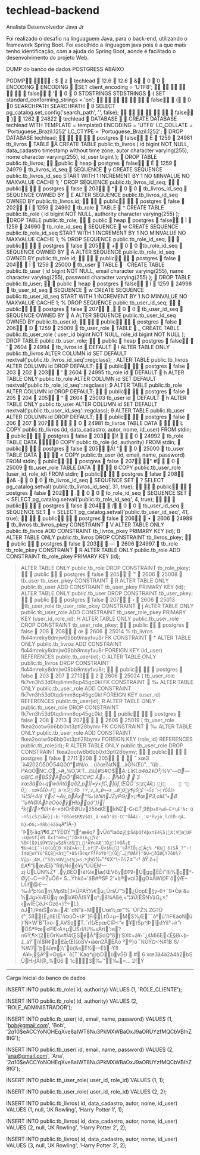 # techlead-backend
Analista Desenvolvedor Java Jr


Foi realizado o desafio na linguaguem Java, para o back-end, utilizando o framework Spring Boot. Foi escolhido a linguagem java pois é a que mais tenho identificação, com a ajuda do Spring Boot, aonde é facilitado o desenvolvimento do projeto Web.


DUMP do banco de dados POSTGRESS ABAIXO


PGDMP     :    $                  z            techlead    12.6    12.6     &           0    0    ENCODING    ENCODING        SET client_encoding = 'UTF8';
                      false            '           0    0 
   STDSTRINGS 
   STDSTRINGS     (   SET standard_conforming_strings = 'on';
                      false            (           0    0 
   SEARCHPATH 
   SEARCHPATH     8   SELECT pg_catalog.set_config('search_path', '', false);
                      false            )           1262    24822    techlead    DATABASE        CREATE DATABASE techlead WITH TEMPLATE = template0 ENCODING = 'UTF8' LC_COLLATE = 'Portuguese_Brazil.1252' LC_CTYPE = 'Portuguese_Brazil.1252';
    DROP DATABASE techlead;
                postgres    false            Ë            1259    24981 	   tb_livros    TABLE     À   CREATE TABLE public.tb_livros (
    id bigint NOT NULL,
    data_cadastro timestamp without time zone,
    autor character varying(255),
    nome character varying(255),
    id_user bigint
);
    DROP TABLE public.tb_livros;
       public         heap    postgres    false            Ê            1259    24979    tb_livros_id_seq    SEQUENCE     y   CREATE SEQUENCE public.tb_livros_id_seq
    START WITH 1
    INCREMENT BY 1
    NO MINVALUE
    NO MAXVALUE
    CACHE 1;
 '   DROP SEQUENCE public.tb_livros_id_seq;
       public          postgres    false    203            *           0    0    tb_livros_id_seq    SEQUENCE OWNED BY     E   ALTER SEQUENCE public.tb_livros_id_seq OWNED BY public.tb_livros.id;
          public          postgres    false    202            Í            1259    24992    tb_role    TABLE     ^   CREATE TABLE public.tb_role (
    id bigint NOT NULL,
    authority character varying(255)
);
    DROP TABLE public.tb_role;
       public         heap    postgres    false            Ì            1259    24990    tb_role_id_seq    SEQUENCE     w   CREATE SEQUENCE public.tb_role_id_seq
    START WITH 1
    INCREMENT BY 1
    NO MINVALUE
    NO MAXVALUE
    CACHE 1;
 %   DROP SEQUENCE public.tb_role_id_seq;
       public          postgres    false    205            +           0    0    tb_role_id_seq    SEQUENCE OWNED BY     A   ALTER SEQUENCE public.tb_role_id_seq OWNED BY public.tb_role.id;
          public          postgres    false    204            Ï            1259    25000    tb_user    TABLE         CREATE TABLE public.tb_user (
    id bigint NOT NULL,
    email character varying(255),
    name character varying(255),
    password character varying(255)
);
    DROP TABLE public.tb_user;
       public         heap    postgres    false            Î            1259    24998    tb_user_id_seq    SEQUENCE     w   CREATE SEQUENCE public.tb_user_id_seq
    START WITH 1
    INCREMENT BY 1
    NO MINVALUE
    NO MAXVALUE
    CACHE 1;
 %   DROP SEQUENCE public.tb_user_id_seq;
       public          postgres    false    207            ,           0    0    tb_user_id_seq    SEQUENCE OWNED BY     A   ALTER SEQUENCE public.tb_user_id_seq OWNED BY public.tb_user.id;
          public          postgres    false    206            Ð            1259    25009    tb_user_role    TABLE     _   CREATE TABLE public.tb_user_role (
    user_id bigint NOT NULL,
    role_id bigint NOT NULL
);
     DROP TABLE public.tb_user_role;
       public         heap    postgres    false            ‘
           2604    24984    tb_livros id    DEFAULT     l   ALTER TABLE ONLY public.tb_livros ALTER COLUMN id SET DEFAULT nextval('public.tb_livros_id_seq'::regclass);
 ;   ALTER TABLE public.tb_livros ALTER COLUMN id DROP DEFAULT;
       public          postgres    false    203    202    203            ’
           2604    24995 
   tb_role id    DEFAULT     h   ALTER TABLE ONLY public.tb_role ALTER COLUMN id SET DEFAULT nextval('public.tb_role_id_seq'::regclass);
 9   ALTER TABLE public.tb_role ALTER COLUMN id DROP DEFAULT;
       public          postgres    false    205    204    205            “
           2604    25003 
   tb_user id    DEFAULT     h   ALTER TABLE ONLY public.tb_user ALTER COLUMN id SET DEFAULT nextval('public.tb_user_id_seq'::regclass);
 9   ALTER TABLE public.tb_user ALTER COLUMN id DROP DEFAULT;
       public          postgres    false    206    207    207                      0    24981 	   tb_livros 
   TABLE DATA           L   COPY public.tb_livros (id, data_cadastro, autor, nome, id_user) FROM stdin;
    public          postgres    false    203   )!                  0    24992    tb_role 
   TABLE DATA           0   COPY public.tb_role (id, authority) FROM stdin;
    public          postgres    false    205   Á!       "          0    25000    tb_user 
   TABLE DATA           <   COPY public.tb_user (id, email, name, password) FROM stdin;
    public          postgres    false    207   "       #          0    25009    tb_user_role 
   TABLE DATA           8   COPY public.tb_user_role (user_id, role_id) FROM stdin;
    public          postgres    false    208   ð&       -           0    0    tb_livros_id_seq    SEQUENCE SET     ?   SELECT pg_catalog.setval('public.tb_livros_id_seq', 31, true);
          public          postgres    false    202            .           0    0    tb_role_id_seq    SEQUENCE SET     <   SELECT pg_catalog.setval('public.tb_role_id_seq', 4, true);
          public          postgres    false    204            /           0    0    tb_user_id_seq    SEQUENCE SET     =   SELECT pg_catalog.setval('public.tb_user_id_seq', 41, true);
          public          postgres    false    206            •
           2606    24989    tb_livros tb_livros_pkey 
   CONSTRAINT     V   ALTER TABLE ONLY public.tb_livros
    ADD CONSTRAINT tb_livros_pkey PRIMARY KEY (id);
 B   ALTER TABLE ONLY public.tb_livros DROP CONSTRAINT tb_livros_pkey;
       public            postgres    false    203            —
           2606    24997    tb_role tb_role_pkey 
   CONSTRAINT     R   ALTER TABLE ONLY public.tb_role
    ADD CONSTRAINT tb_role_pkey PRIMARY KEY (id);
 >   ALTER TABLE ONLY public.tb_role DROP CONSTRAINT tb_role_pkey;
       public            postgres    false    205            ™
           2606    25008    tb_user tb_user_pkey 
   CONSTRAINT     R   ALTER TABLE ONLY public.tb_user
    ADD CONSTRAINT tb_user_pkey PRIMARY KEY (id);
 >   ALTER TABLE ONLY public.tb_user DROP CONSTRAINT tb_user_pkey;
       public            postgres    false    207            ›
           2606    25013    tb_user_role tb_user_role_pkey 
   CONSTRAINT     j   ALTER TABLE ONLY public.tb_user_role
    ADD CONSTRAINT tb_user_role_pkey PRIMARY KEY (user_id, role_id);
 H   ALTER TABLE ONLY public.tb_user_role DROP CONSTRAINT tb_user_role_pkey;
       public            postgres    false    208    208            œ
           2606    25014 %   tb_livros fk44mreky8dmjw09bb9msyfvu8r 
   FK CONSTRAINT     †   ALTER TABLE ONLY public.tb_livros
    ADD CONSTRAINT fk44mreky8dmjw09bb9msyfvu8r FOREIGN KEY (id_user) REFERENCES public.tb_user(id);
 O   ALTER TABLE ONLY public.tb_livros DROP CONSTRAINT fk44mreky8dmjw09bb9msyfvu8r;
       public          postgres    false    203    207    2713            ž
           2606    25024 (   tb_user_role fk7vn3h53d0tqdimm8cp45gc0kl 
   FK CONSTRAINT     ‰   ALTER TABLE ONLY public.tb_user_role
    ADD CONSTRAINT fk7vn3h53d0tqdimm8cp45gc0kl FOREIGN KEY (user_id) REFERENCES public.tb_user(id);
 R   ALTER TABLE ONLY public.tb_user_role DROP CONSTRAINT fk7vn3h53d0tqdimm8cp45gc0kl;
       public          postgres    false    208    2713    207            
           2606    25019 (   tb_user_role fkea2ootw6b6bb0xt3ptl28bymv 
   FK CONSTRAINT     ‰   ALTER TABLE ONLY public.tb_user_role
    ADD CONSTRAINT fkea2ootw6b6bb0xt3ptl28bymv FOREIGN KEY (role_id) REFERENCES public.tb_role(id);
 R   ALTER TABLE ONLY public.tb_user_role DROP CONSTRAINT fkea2ootw6b6bb0xt3ptl28bymv;
       public          postgres    false    2711    208    205               ˆ   xœ3´à4202Ò50Ô54Q00°#N/o… üòœÌ¼tN…àÔ¼Œü"…”üb…ÌªÄ¤ÔNC.C„>#„¾Ò‚”Ä’T…¤ü|#S#Ó$Ä-*­LÌKLâ4â2¥D³¡%V'—¤—¤BIC.#BŠŠA¤Ô”RCC#C Â=... ÌMÒ          3   xœ3äò÷qwöñtõqå2‚p]|=ý<ƒC‚]üƒ¸ŒQÕ˜`S£ÇÅÅ j­      "   Ü  xœ¥ÕÉÒ›F à³xŠ|Fb !Ý,v„X„Ø+—a_…ØOý¶ÿŠË¹¤Š¢˜>|ÝÓÓ5`› 	¾¦5Ì+4lê
Ý›/ ~Áv_âÃxª‰\ëNñJŽyPG\/×¡¡¶œP3,oM”+Ø´”ù‡A@ÀÞáOàéÿHlòqõ“)}|²k{/>¶û*I<4-«òtÖrÈØÙvž5ödŒkNZ-G›¤T¸9Bþ`±ßºwÓ—Ëª\Æ²âc'Q—YŠicŠZiÅë}]-b:³Ußùœ$R¶VšŒì¸à·nôÒ'ôS·CC"ÛÄÀi-¸'©¹Ývjò¸lcÉÕ-qÀ…G}>DG¡>Ýßb)èâãq`À°ÌÃ–}ˆÞ§·åq’î¶6¸Z†ŸËÐÝ™]^æëq? vÜô°ïaôz`ÿþŠÂþÓféþxtÈ4¾ã¡X¦VmÚF›©@eSf[ëR ßxI°é®«‘íÒ×0ì6¿Ÿ¢%ß©[ß9i$Ú¥VswŠ£Ñ\8Š¸¹Ä¥o‡Æ‘Õz]®ÓÅ¡E ¶‰>êì£¯›(ú(úÓ0 HžÆ¤Â+;Î‚sfP-Ü×$Ñ¡J’½ÅÝÍÕ¡çÂç%	*K‰ 6]SÅ_?^›!î‡øoŸŸÛ^ÊÇ8×ât”•8S(ã©qrTfPoŸÓ³(ûˆ…fØÅŸ}"öÜ=ðÍØÇÝ7ôÛ¾?Vÿp‹;AM‚(“Šð\%OVa¢5=S`;>¡hö‰"²¢X^\¬i½2±™‹† âŸ.ö+|£A¶”jìæÆîã™Ríƒ¡Ñóê¥ÿ”ÛÜÈM—zj·ÚLÛN%Ž†¯.ÿ‚ßÈÖ\é½îeÎæ)ŒV6y£¢9‹Ùgg­ÊÊï"ßi%­ç^­Øÿ[~C—ÞŽuÔ6÷ 5…Ýhkô='âB#®SF 2‘×à®v¤ì3gO±ÂW@F õýÆ–UÎÌf@€—‰å³þ½öm‚Mp9b|3•ÛPÄÝ½€ù¡¸ÜrãÙ™5¿ÚopÈ§ý-6+¯9•Òâ &u½Jg»}ìÆÛq·œîx¥ÐÂf8Ÿq†¡8¾Áßè,=“¦âÛ|ÊŠNVäG¿×"
‹wÌEÇëJ<Òzö<}?÷­L}òJ1‚ïÞéïŠo’a=Æ˜dN”ä¬MUœ½‚œ™%¨ÜFŽ¼
ZG?Û
{°˜5ß{Ë¿ñE(È'ñ¤úÖ¬\P˜]Fi|.tÔ±µ¬MS%Æ¯˜ôªú¹ñF€àoNû}’Ñ×W'B¹T»ò–‚AVSqT_ˆrÌ(ÆpœC@<”« ¥}Šp^IÞïdYíI³÷ír”r
ÖŠª®œ«PÎÉ‹Á<µÜŠ‹Î/U‰vÂrì’›e?n6Ÿ‚¶×]2EÓrKw#Í4ŒSëÅ³SóQ³ß­)’SX¢+ã¥‹¯¿šMì6E›¦Ê§8ï~þ­ž_á?´ñÏ$R¢â£å;ŒÏšbŠV•ïâèn2ÅÉÂò º®}ö¨¼­ÙÝ¤<¾¢1B`ß/¾W7ˆþâûm}\ˆü{&sÊ½—É¦ï-Ÿ8  A¥»;§Àº=Og§±¨ò[TˆKáq*@þDùvŠ­Ð      #   6   xœ3ä4ä2â4â2bS ÛH›ƒÄÌ@„%06  1c3‰™‰=... 2fÝ     

*********************************************************************************************
Carga Inicial do banco de dados

INSERT INTO public.tb_role(
	id, authority)
	VALUES (1, 'ROLE_CLIENTE');
	
INSERT INTO public.tb_role(
	id, authority)
	VALUES (2, 'ROLE_ADMINISTRADOR');

INSERT INTO public.tb_user(
	id, email, name, password)
	VALUES (1, 'bob@gmail.com', 'Bob', '$2a$10$eACCYoNOHEqXve8aIWT8Nu3PkMXWBaOxJ9aORUYzfMQCbVBIhZ8tG');
	
INSERT INTO public.tb_user(
	id, email, name, password)
	VALUES (2, 'ana@gmail.com', 'Ana', '$2a$10$eACCYoNOHEqXve8aIWT8Nu3PkMXWBaOxJ9aORUYzfMQCbVBIhZ8tG');

INSERT INTO public.tb_user_role(
	user_id, role_id)
	VALUES (1, 1);
	
INSERT INTO public.tb_user_role(
	user_id, role_id)
	VALUES (2, 2);

INSERT INTO public.tb_livros(
	id, data_cadastro, autor, nome, id_user)
	VALUES (1, null, 'JK Rowling', 'Harry Potter 1', 1);
	
INSERT INTO public.tb_livros(
	id, data_cadastro, autor, nome, id_user)
	VALUES (2, null, 'JK Rowling', 'Harry Potter 2', 2);
	
INSERT INTO public.tb_livros(
	id, data_cadastro, autor, nome, id_user)
	VALUES (3, null, 'JK Rowling', 'Harry Potter 3', 2);
